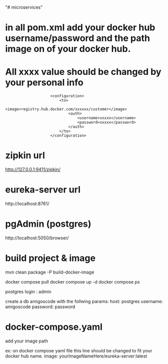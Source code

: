 "# microservices" 


# in all pom.xml add your docker hub username/password and the path image on of your docker hub.
# All xxxx value should be changed by your personal info
                        <configuration>
                            <to>
                                <image>registry.hub.docker.com/xxxxxx/customer</image>
                                <auth>
                                    <username>xxxxx</username>
                                    <password>xxxxx</password>
                                </auth>
                            </to>
                        </configuration>

# zipkin url

http://127.0.0.1:9411/zipkin/

# eureka-server url

http://localhost:8761/

# pgAdmin (postgres)

http://localhost:5050/browser/


# build project & image

mvn clean package -P build-docker-image

docker compose pull
docker compose up -d
docker compose ps

postgres login : admin

create a db amigoscode with the follwing params:
host: postgres
username: amigoscode
password: password

# docker-compose.yaml

add your image path 

ex: on docker compose yaml file this line should be changed to fit your docker hub name.
    image: yourImageNameHere/eureka-server:latest
